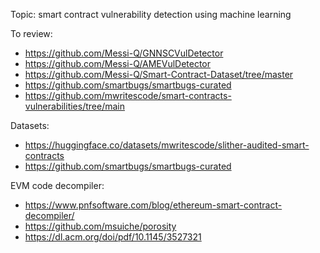 Topic: smart contract vulnerability detection using machine learning

To review: 
* https://github.com/Messi-Q/GNNSCVulDetector
* https://github.com/Messi-Q/AMEVulDetector
* https://github.com/Messi-Q/Smart-Contract-Dataset/tree/master
* https://github.com/smartbugs/smartbugs-curated
* https://github.com/mwritescode/smart-contracts-vulnerabilities/tree/main


Datasets:
* https://huggingface.co/datasets/mwritescode/slither-audited-smart-contracts
* https://github.com/smartbugs/smartbugs-curated


EVM code decompiler:
* https://www.pnfsoftware.com/blog/ethereum-smart-contract-decompiler/
* https://github.com/msuiche/porosity
* https://dl.acm.org/doi/pdf/10.1145/3527321
